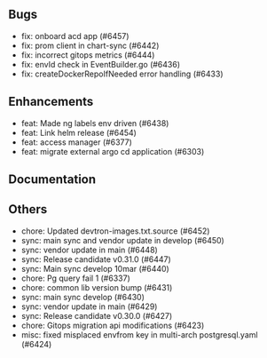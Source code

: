 ## Bugs
- fix: onboard acd app (#6457)
- fix: prom client in chart-sync (#6442)
- fix: incorrect gitops metrics (#6444)
- fix: envId check in EventBuilder.go (#6436)
- fix: createDockerRepoIfNeeded error handling (#6433)
## Enhancements
- feat: Made ng labels env driven (#6438)
- feat: Link helm release (#6454)
- feat: access manager (#6377)
- feat: migrate external argo cd application (#6303)
## Documentation
## Others
- chore: Updated devtron-images.txt.source (#6452)
- sync: main sync and vendor update in develop (#6450)
- sync: vendor update in main (#6448)
- sync: Release candidate v0.31.0 (#6447)
- sync: Main sync develop 10mar (#6440)
- chore: Pg query fail 1 (#6337)
- chore: common lib version bump (#6431)
- sync: main sync develop (#6430)
- sync: vendor update in main (#6429)
- sync: Release candidate v0.30.0 (#6427)
- chore: Gitops migration api modifications (#6423)
- misc: fixed misplaced envfrom key in multi-arch postgresql.yaml (#6424)
